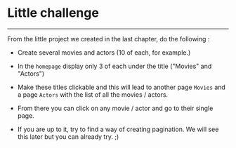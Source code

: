 # Little challenge

---

From the little project we created in the last chapter, do the following :

- Create several movies and actors (10 of each, for example.)

- In the `homepage` display only 3 of each under the title ("Movies" and "Actors")
- Make these titles clickable and this will lead to another page `Movies` and a page `Actors` with the list of all the movies / actors.
- From there you can click on any movie / actor and go to their single page.
- If you are up to it, try to find a way of creating pagination. We will see this later but you can already try. ;)
